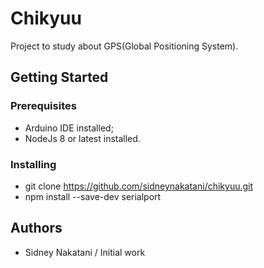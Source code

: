 # Chikyuu
Project to study about GPS(Global Positioning System).

## Getting Started

### Prerequisites

* Arduino IDE installed;
* NodeJs 8 or latest installed.

### Installing

* git clone https://github.com/sidneynakatani/chikyuu.git
* npm install --save-dev serialport

## Authors

- Sidney Nakatani / Initial work
